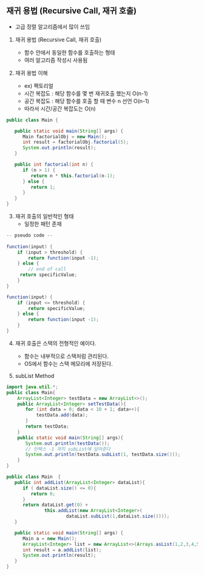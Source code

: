 ## 재귀 용법 (Recursive Call, 재귀 호출)

* 고급 정렬 알고리즘에서 많이 쓰임

1. 재귀 용법 (Recursive Call, 재귀 호출)
    * 함수 안에서 동일한 함수를 호출하는 형태
    * 여러 알고리즘 작성시 사용됨

2. 재귀 용법 이해
    * ex) 팩토리얼
    * 시간 복잡도 : 해당 함수를 몇 번 재귀호출 했는지 O(n-1)
    * 공간 복잡도 : 해당 함수를 호출 할 때 변수 n 선언 O(n-1) 
    * 따라서 시간/공간 복잡도는 O(n)

```java
public class Main {

   public static void main(String[] args) {
      Main factorialObj = new Main();
      int result = factorialObj.factorial(5);
      System.out.println(result);
   }

   public int factorial(int n) {
      if (n > 1) {
         return n * this.factorial(n-1);
      } else {
         return 1;
      }
   }
}
```

3. 재귀 호출의 일반적인 형태
   * 일정한 패턴 존재

```java
-- pseudo code -- 
        
function(input) {
    if (input > threshold) {
        return function(input -1);
    } else {
        // end of call
     return specificValue; 
    }
}

function(input) {
    if (input <= threshold) {
        return specificValue;
    } else {
        return function(input -1);
    }
}
```

4. 재귀 호출은 스택의 전형적인 예이다.
   * 함수는 내부적으로 스택처럼 관리된다.
   * OS에서 함수는 스택 메모리에 저장된다.

5. subList Method
```java
import java.util.*;
public class Main{
    ArrayList<Integer> testData = new ArrayList<>();
    public ArrayList<Integer> setTestData(){
       for (int data = 0; data < 10 + 1; data++){
           testData.add(data);
       }
       return testData;
    }
    public static void main(String[] args){
       System.out.println(testData());
       // 인텍스 -1 까지 subList에 담아준다
       System.out.println(testData.subList(1, testData.size()));
    }
}
```

```java
public class Main  {
   public int addList(ArrayList<Integer> dataList){
      if ( dataList.size() <= 0){
         return 0;
      }
      return dataList.get(0) +
              this.addList(new ArrayList<Integer>(
                      dataList.subList(1,dataList.size())));
   }

   public static void main(String[] args) {
      Main a = new Main();
      ArrayList<Integer> list = new ArrayList<>(Arrays.asList(1,2,3,4,5));
      int result = a.addList(list);
      System.out.println(result);
   }
}
```